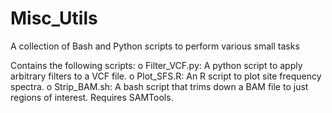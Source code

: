 Misc_Utils
==========

A collection of Bash and Python scripts to perform various small tasks

Contains the following scripts:
    o Filter_VCF.py: A python script to apply arbitrary filters to a VCF file.
    o Plot_SFS.R: An R script to plot site frequency spectra.
    o Strip_BAM.sh: A bash script that trims down a BAM file to just regions of interest. Requires SAMTools.
